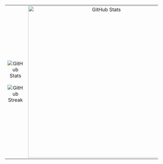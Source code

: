 <table align="center">
   <tr>
      <td width="50%" align="center">
         <img align="center" src="https://github-readme-stats-salesp07.vercel.app/api?username=gcode-git&count_private=true&show_icons=true&theme=react&rank_icon=github&border_radius=10" alt="GitHub Stats" />
         <br><br>
         <img title="🔥 Get streak stats for your profile at git.io/streak-stats" alt="GitHub Streak" src="https://github-readme-streak-stats-salesp07.vercel.app/?user=gcode-git&count_private=true&theme=react&border_radius=10" /> 
      </td>
      <td width="50%" align="center">
         <img align="center" width="500px" alt="GitHub Stats" src="https://github-readme-stats-salesp07.vercel.app/api?username=gcode-git&count_private=true&show_icons=true&theme=blueberry"/>
      </td>
   </tr>
</table>
